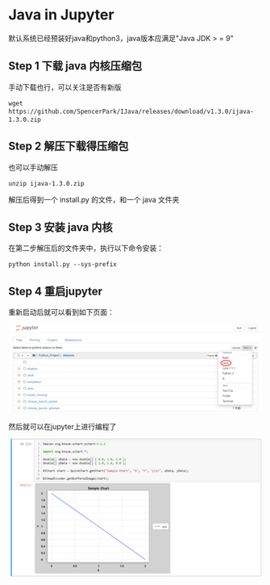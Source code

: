 # Java in Jupyter

默认系统已经预装好java和python3，java版本应满足"Java JDK > = 9"

## Step 1 下载 java 内核压缩包
手动下载也行，可以关注是否有新版
```
wget https://github.com/SpencerPark/IJava/releases/download/v1.3.0/ijava-1.3.0.zip
```

## Step 2 解压下载得压缩包
也可以手动解压
```
unzip ijava-1.3.0.zip
```
解压后得到一个 install.py 的文件，和一个 java 文件夹

## Step 3 安装 java 内核

在第二步解压后的文件夹中，执行以下命令安装：
```
python install.py --sys-prefix
```

## Step 4 重启jupyter
重新启动后就可以看到如下页面：

![](https://github.com/Hourout/Jupyter-Extra-Features/blob/master/image/java_in_jupyter.png)

然后就可以在jupyter上进行编程了

![](https://github.com/Hourout/Jupyter-Extra-Features/blob/master/image/java_in_jupyter1.png)
